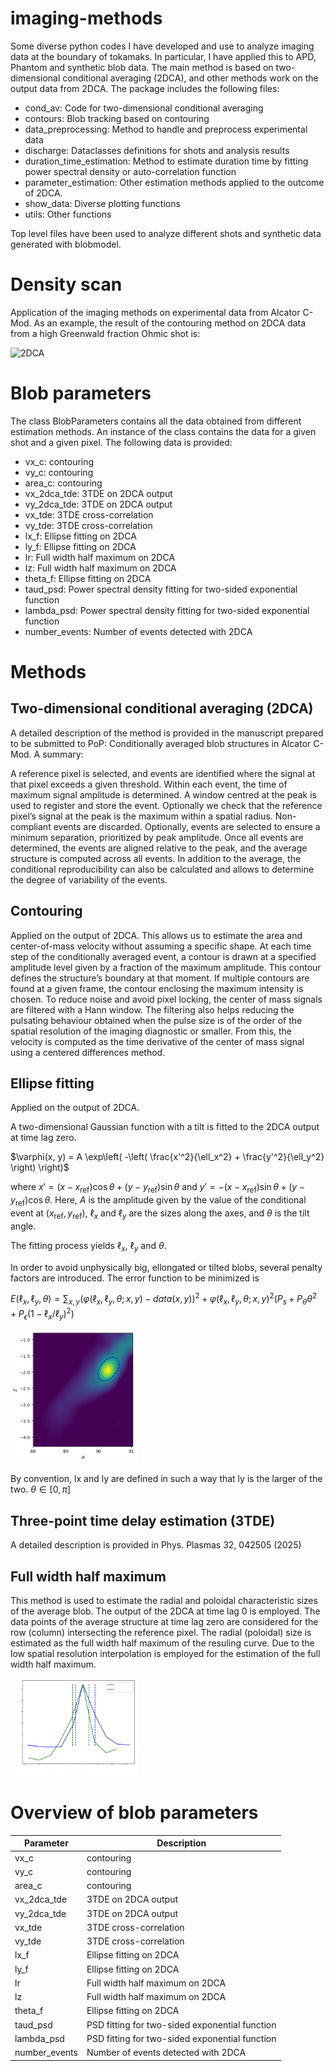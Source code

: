 # imaging-methods
Some diverse python codes I have developed and use to analyze imaging data at the boundary of tokamaks. In particular,
I have applied this to APD, Phantom and synthetic blob data. The main method is based on two-dimensional conditional averaging
(2DCA), and other methods work on the output data from 2DCA. The package includes the following files:
- cond_av: Code for two-dimensional conditional averaging
- contours: Blob tracking based on contouring
- data_preprocessing: Method to handle and preprocess experimental data
- discharge: Dataclasses definitions for shots and analysis results
- duration_time_estimation: Method to estimate duration time by fitting power spectral density or auto-correlation function
- parameter_estimation: Other estimation methods applied to the outcome of 2DCA.
- show_data: Diverse plotting functions
- utils: Other functions

Top level files have been used to analyze different shots and synthetic data generated with blobmodel.

# Density scan
Application of the imaging methods on experimental data from Alcator C-Mod. As an example, the result of the contouring 
method on 2DCA data from a high Greenwald fraction Ohmic shot is:
<td>

<img src="https://github.com/uit-cosmo/phantom/blob/main/presentation/example_contour.gif?raw=true" alt="2DCA" style="max-width: 40%;" />

</td>

# Blob parameters

The class BlobParameters contains all the data obtained from different estimation methods. An instance of the class
contains the data for a given shot and a given pixel. The following data is provided:

- vx_c: contouring
- vy_c: contouring
- area_c: contouring
- vx_2dca_tde: 3TDE on 2DCA output
- vy_2dca_tde: 3TDE on 2DCA output
- vx_tde: 3TDE cross-correlation
- vy_tde: 3TDE cross-correlation
- lx_f: Ellipse fitting on 2DCA
- ly_f: Ellipse fitting on 2DCA
- lr: Full width half maximum on 2DCA
- lz: Full width half maximum on 2DCA
- theta_f: Ellipse fitting on 2DCA
- taud_psd: Power spectral density fitting for two-sided exponential function
- lambda_psd: Power spectral density fitting for two-sided exponential function
- number_events: Number of events detected with 2DCA

# Methods

## Two-dimensional conditional averaging (2DCA)

A detailed description of the method is provided in the manuscript prepared to be submitted to PoP: Conditionally averaged blob structures in Alcator C-Mod.
A summary:

A reference pixel is selected, and events are identified where the signal at that pixel exceeds a given threshold.
Within each event, the time of maximum signal amplitude is determined. A window centred at the peak is used to register 
and store the event. Optionally we check that the reference pixel’s signal at the peak is the maximum within a spatial 
radius. Non-compliant events are discarded. Optionally, events are selected to ensure a minimum separation,
prioritized by peak amplitude. Once all events are determined, the events are aligned relative to the peak,
and the average structure is computed across all events. In addition to the average, the conditional 
reproducibility can also be calculated and allows to determine the degree of variability of the events.

## Contouring

Applied on the output of 2DCA. This allows us to estimate the area and center-of-mass velocity without assuming
a specific shape. At each time step of the conditionally averaged event, a contour is drawn at a specified amplitude
level given by a fraction of the maximum amplitude. This contour defines the structure’s boundary at that moment. 
If multiple contours are found at a given frame, the contour enclosing the maximum intensity is chosen. To reduce noise 
and avoid pixel locking, the center of mass signals are filtered with a Hann window. The filtering also helps reducing
the pulsating behaviour obtained when the pulse size is of the order of the spatial resolution of the imaging diagnostic
or smaller. From this, the velocity is computed as the time derivative of the center of mass signal using a centered
differences method. 

## Ellipse fitting

Applied on the output of 2DCA. 

A two-dimensional Gaussian function with a tilt is fitted to the 2DCA output at time lag zero.

$\varphi(x, y) = A \exp\left( -\left( \frac{x'^2}{\ell_x^2} + \frac{y'^2}{\ell_y^2} \right) \right)$

where $x' = (x - x_\text{ref}) \cos \theta + (y - y_\text{ref}) \sin \theta$ and $y' = -(x - x_\text{ref}) \sin \theta + (y - y_\text{ref}) \cos \theta$. Here, $A$ is the amplitude given by the value of the conditional event at $(x_\text{ref}, y_\text{ref})$, $\ell_x$ and $\ell_y$ are the sizes along the axes, and $\theta$ is the tilt angle.

The fitting process yields $\ell_x$, $\ell_y$ and $\theta$. 

In order to avoid unphysically big, ellongated or tilted blobs, several penalty factors are introduced. The error function to be minimized is

$E(\ell_x, \ell_y, \theta) = \sum_{x, y} (\varphi(\ell_x, \ell_y, \theta; x, y) - data(x, y))^2 + \varphi(\ell_x, \ell_y, \theta; x, y)^2(P_s + P_\theta \theta^2+P_\epsilon(1-\ell_x/\ell_y)^2)$

<img src="https://github.com/uit-cosmo/imaging-methods/blob/main/presentation/example_fit.png?raw=true" alt="2DCA" style="max-width: 40%;" />

By convention, lx and ly are defined in such a way that ly is the larger of the two. $\theta \in [0, \pi]$

## Three-point time delay estimation (3TDE)

A detailed description is provided in Phys. Plasmas 32, 042505 (2025)

## Full width half maximum

This method is used to estimate the radial and poloidal characteristic sizes of the average blob. The output of the 2DCA
at time lag 0 is employed. The data points of the average structure at time lag zero are considered for the row (column)
intersecting the reference pixel. The radial (poloidal) size is estimated as the full width half maximum  of the
resuling curve. Due to the low spatial resolution interpolation is employed for the estimation of the full width half maximum.


<img src="https://github.com/uit-cosmo/imaging-methods/blob/main/presentation/fwhm_example.png?raw=true" alt="2DCA" style="max-width: 40%;" />

# Overview of blob parameters

| Parameter     | Description                                    |
|---------------|------------------------------------------------|
| vx_c         | contouring                                     |
| vy_c         | contouring                                     |
| area_c       | contouring                                     |
| vx_2dca_tde  | 3TDE on 2DCA output                            |
| vy_2dca_tde  | 3TDE on 2DCA output                            |
| vx_tde       | 3TDE cross-correlation                         |
| vy_tde       | 3TDE cross-correlation                         |
| lx_f         | Ellipse fitting on 2DCA                        |
| ly_f         | Ellipse fitting on 2DCA                        |
| lr           | Full width half maximum on 2DCA                |
| lz           | Full width half maximum on 2DCA                |
| theta_f      | Ellipse fitting on 2DCA                        |
| taud_psd     | PSD fitting for two-sided exponential function |
| lambda_psd   | PSD fitting for two-sided exponential function |
| number_events| Number of events detected with 2DCA            |
